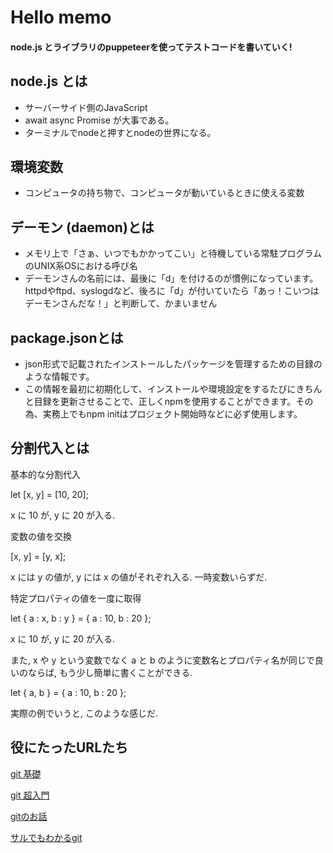 # Hello memo

#### node.js とライブラリのpuppeteerを使ってテストコードを書いていく!



## node.js とは

- サーバーサイド側のJavaScript
- await async Promise が大事である。
- ターミナルでnodeと押すとnodeの世界になる。



## 環境変数
* コンピュータの持ち物で、コンピュータが動いているときに使える変数

## デーモン (daemon)とは

* メモリ上で「さぁ、いつでもかかってこい」と待機している常駐プログラムのUNIX系OSにおける呼び名
* デーモンさんの名前には、最後に「d」を付けるのが慣例になっています。httpdやftpd、syslogdなど、後ろに「d」が付いていたら「あっ！こいつはデーモンさんだな！」と判断して、かまいません


 ## package.jsonとは

 - json形式で記載されたインストールしたパッケージを管理するための目録のような情報です。
 -  この情報を最初に初期化して、インストールや環境設定をするたびにきちんと目録を更新させることで、正しくnpmを使用することができます。その為、実務上でもnpm initはプロジェクト開始時などに必ず使用します。


## 分割代入とは

基本的な分割代入

let [x, y] = [10, 20];

x に 10 が, y に 20 が入る.


変数の値を交換

[x, y] = [y, x];

x には y の値が, y には x の値がそれぞれ入る. 一時変数いらずだ.


特定プロパティの値を一度に取得

let { a : x, b : y } = { a : 10, b : 20 };

x に 10 が, y に 20 が入る.


また, x や y という変数でなく a と b のように変数名とプロパティ名が同じで良いのならば, もう少し簡単に書くことができる.

let { a, b } = { a : 10, b : 20 };

実際の例でいうと, このような感じだ.

## 役にたったURLたち
[git 基礎](https://tracpath.com/bootcamp/learning_git_firststep.html)

[git 超入門](https://qiita.com/masashi127/items/2e103c3fba9d1b058961)

[gitのお話](http://kray.jp/blog/git-pull-rebase/)

[サルでもわかるgit](https://backlog.com/ja/git-tutorial/)







